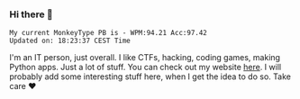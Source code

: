 ### Hi there 👋
<!-- PB START -->
```
My current MonkeyType PB is - WPM:94.21 Acc:97.42
Updated on: 18:23:37 CEST Time
```
<!-- PB END -->
I'm an IT person, just overall. I like CTFs, hacking, coding games, making Python apps. Just a lot of stuff.
You can check out my website [here](https://skill3472.github.io/).
I will probably add some interesting stuff here, when I get the idea to do so. Take care ❤️
